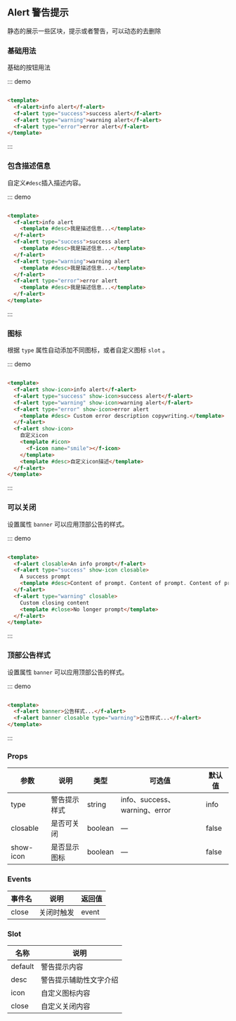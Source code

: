 ## Alert 警告提示

静态的展示一些区块，提示或者警告，可以动态的去删除

### 基础用法

基础的按钮用法

::: demo

```html

<template>
  <f-alert>info alert</f-alert>
  <f-alert type="success">success alert</f-alert>
  <f-alert type="warning">warning alert</f-alert>
  <f-alert type="error">error alert</f-alert>
</template>
```

:::

### 包含描述信息

自定义`#desc`插入描述内容。

::: demo

```html

<template>
  <f-alert>info alert
    <template #desc>我是描述信息...</template>
  </f-alert>
  <f-alert type="success">success alert
    <template #desc>我是描述信息...</template>
  </f-alert>
  <f-alert type="warning">warning alert
    <template #desc>我是描述信息...</template>
  </f-alert>
  <f-alert type="error">error alert
    <template #desc>我是描述信息...</template>
  </f-alert>
</template>
```

:::

### 图标

根据 `type` 属性自动添加不同图标，或者自定义图标 `slot` 。

::: demo

```html

<template>
  <f-alert show-icon>info alert</f-alert>
  <f-alert type="success" show-icon>success alert</f-alert>
  <f-alert type="warning" show-icon>warning alert</f-alert>
  <f-alert type="error" show-icon>error alert
    <template #desc> Custom error description copywriting.</template>
  </f-alert>
  <f-alert show-icon>
    自定义icon
    <template #icon>
      <f-icon name="smile"></f-icon>
    </template>
    <template #desc>自定义icon描述</template>
  </f-alert>
</template>
```

:::

### 可以关闭

设置属性 `banner` 可以应用顶部公告的样式。

::: demo

```html

<template>
  <f-alert closable>An info prompt</f-alert>
  <f-alert type="success" show-icon closable>
    A success prompt
    <template #desc>Content of prompt. Content of prompt. Content of prompt. Content of prompt. </template>
  </f-alert>
  <f-alert type="warning" closable>
    Custom closing content
    <template #close>No longer prompt</template>
  </f-alert>
</template>
```

:::

### 顶部公告样式

设置属性 `banner` 可以应用顶部公告的样式。

::: demo

```html

<template>
  <f-alert banner>公告样式...</f-alert>
  <f-alert banner closable type="warning">公告样式...</f-alert>
</template>
```

:::

### Props

| 参数      | 说明    | 类型      | 可选值       | 默认值   |
|---------- |-------- |---------- |-------------  |-------- |
| type     |  警告提示样式   | string  |  info、success、warning、error   |   info   |
| closable    |  是否可关闭       | boolean  |  —   |   false   |
| show-icon    |  是否显示图标   | boolean  |  —   |   false   |

### Events

| 事件名      | 说明    | 返回值      |
|---------- |-------- |---------- |
| close     | 关闭时触发   | event  |

### Slot

| 名称      | 说明    |
|---------- |-------- |
| default     | 警告提示内容   |
| desc     | 警告提示辅助性文字介绍   |
| icon     | 自定义图标内容   |
| close     | 自定义关闭内容   |
